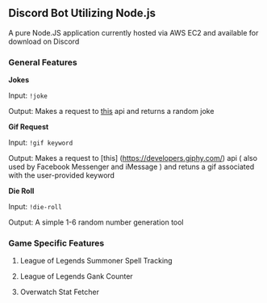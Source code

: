 ## Discord Bot Utilizing Node.js ##

A pure Node.JS application currently hosted via AWS EC2 and available for download on Discord 

### General Features ###

**Jokes** 

Input: ```!joke```

Output: Makes a request to [this](https://icanhazdadjoke.com/api) api and returns a random joke


**Gif Request**

Input: ```!gif keyword```

Output: Makes a request to [this] (https://developers.giphy.com/) api ( also used by Facebook Messenger and iMessage ) and retuns a gif associated with the user-provided keyword


**Die Roll**

Input: ```!die-roll```

Output: A simple 1-6 random number generation tool

### Game Specific Features ###

1. League of Legends Summoner Spell Tracking

2. League of Legends Gank Counter

3. Overwatch Stat Fetcher 
